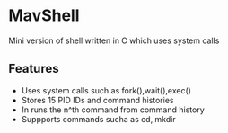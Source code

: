 
# MavShell

Mini version of shell written in C which uses system calls

## Features
- Uses system calls such as fork(),wait(),exec()
- Stores 15 PID IDs and command histories
- !n runs the n^th command from command history
- Suppports commands sucha as cd, mkdir


